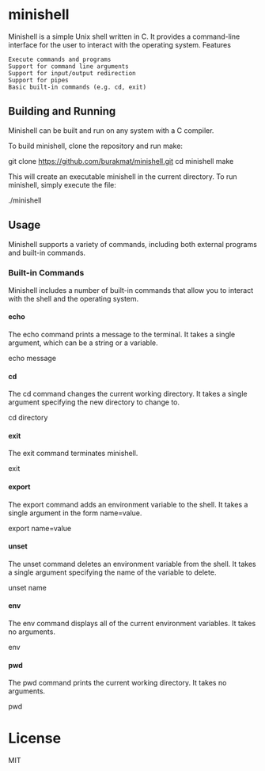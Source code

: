 
# minishell

Minishell is a simple Unix shell written in C. It provides a command-line interface for the user to interact with the operating system.
Features

    Execute commands and programs
    Support for command line arguments
    Support for input/output redirection
    Support for pipes
    Basic built-in commands (e.g. cd, exit)

## Building and Running

Minishell can be built and run on any system with a C compiler.

To build minishell, clone the repository and run make:

git clone https://github.com/burakmat/minishell.git
cd minishell
make

This will create an executable minishell in the current directory. To run minishell, simply execute the file:

./minishell

## Usage

Minishell supports a variety of commands, including both external programs and built-in commands.

### Built-in Commands

Minishell includes a number of built-in commands that allow you to interact with the shell and the operating system.
#### echo

The echo command prints a message to the terminal. It takes a single argument, which can be a string or a variable.

echo message

#### cd

The cd command changes the current working directory. It takes a single argument specifying the new directory to change to.

cd directory

#### exit

The exit command terminates minishell.

exit

#### export

The export command adds an environment variable to the shell. It takes a single argument in the form name=value.

export name=value

#### unset

The unset command deletes an environment variable from the shell. It takes a single argument specifying the name of the variable to delete.

unset name

#### env

The env command displays all of the current environment variables. It takes no arguments.

env

#### pwd

The pwd command prints the current working directory. It takes no arguments.

pwd


# License

MIT
